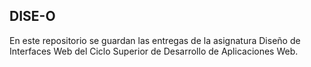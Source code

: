 ## DISE-O
En este repositorio se guardan las entregas de la asignatura Diseño de Interfaces Web del Ciclo Superior de Desarrollo de Aplicaciones Web.
